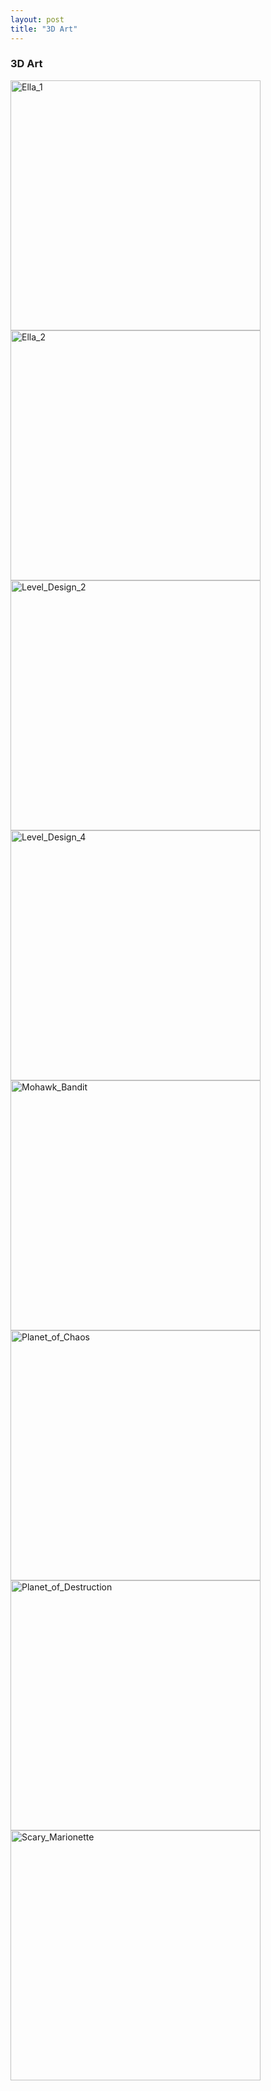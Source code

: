 ```yaml
---
layout: post
title: "3D Art"
---
```

### 3D Art

<img src="https://image.ibb.co/dnNFPe/Ella_1.jpg" alt="Ella_1" border="0" height="400">

<img src="https://image.ibb.co/c0Y0qK/Ella_2.jpg" alt="Ella_2" border="0" height="400">

<img src="https://image.ibb.co/da2RVK/Level_Design_2.jpg" alt="Level_Design_2" border="0" height="400">

<img src="https://image.ibb.co/cfo5Pe/Level_Design_4.jpg" alt="Level_Design_4" border="0" height="400">

<img src="https://image.ibb.co/hgtuHz/Mohawk_Bandit.jpg" alt="Mohawk_Bandit" border="0" height="400">

<img src="https://image.ibb.co/e258cz/Planet_of_Chaos.jpg" alt="Planet_of_Chaos" border="0" height="400">

<img src="https://image.ibb.co/eygEHz/Planet_of_Destruction.jpg" alt="Planet_of_Destruction" border="0" height="400">

<img src="https://image.ibb.co/ekaicz/Scary_Marionette.jpg" alt="Scary_Marionette" border="0" height="400">
